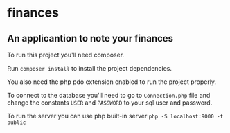 # finances
## An applicantion to note your finances

To run this project you'll need composer.

Run `composer install` to install the project dependencies.

You also need the php pdo extension enabled to run the project properly.

To connect to the database you'll need to go to `Connection.php` file and change the constants `USER` and `PASSWORD` to your sql user and password.

To run the server you can use php built-in server `php -S localhost:9000 -t public`
